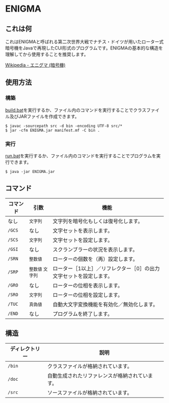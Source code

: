 # ENIGMA

## これは何

これはENIGMAと呼ばれる第二次世界大戦でナチス・ドイツが用いたローター式暗号機をJavaで再現したCUI形式のプログラムです。ENIGMAの基本的な構造を理解してから使用することを推奨します。

[Wikipedia - エニグマ (暗号機)](https://ja.wikipedia.org/wiki/%E3%82%A8%E3%83%8B%E3%82%B0%E3%83%9E_%28%E6%9A%97%E5%8F%B7%E6%A9%9F%29)

## 使用方法

### 構築

[build.bat](./build.bat)を実行するか、ファイル内のコマンドを実行することでクラスファイル及びJARファイルを作成できます。

```sh:Bash
$ javac -sourcepath src -d bin -encoding UTF-8 src/*
$ jar -cfm ENIGMA.jar manifest.mf -C bin .
```

### 実行

[run.bat](./run.bat)を実行するか、ファイル内のコマンドを実行することでプログラムを実行できます。

```sh:Bash
$ java -jar ENIGMA.jar
```

## コマンド

| コマンド | 引数 | 機能 |
| --- | --- | --- |
| なし | `文字列` | 文字列を暗号化もしくは復号化します。 |
| `/GCS` | なし | 文字セットを表示します。 |
| `/SCS` | `文字列` | 文字セットを設定します。 |
| `/GSI` | なし | スクランブラーの状況を表示します。 |
| `/SRN` | `整数値` | ローターの個数を（再）設定します。 |
| `/SRP` | `整数値` `文字列` | ローター［1以上］／リフレクター［0］の出力文字セットを設定します。 |
| `/GRO` | なし | ローターの位相を表示します。 |
| `/SRO` | `文字列` | ローターの位相を設定します。 |
| `/TUC` | `真偽値` | 自動大文字変換機能を有効化／無効化します。 |
| `/END` | なし | プログラムを終了します。 |

## 構造

| ディレクトリー | 説明 |
| --- | --- |
| `/bin` | クラスファイルが格納されています。 |
| `/doc` | 自動生成されたリファレンスが格納されています。 |
| `/src` | ソースファイルが格納されています。 |
